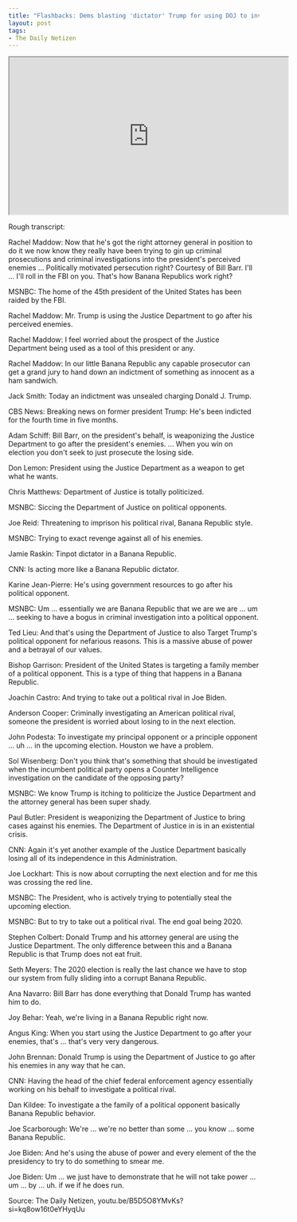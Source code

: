 ```yaml
---
title: "Flashbacks: Dems blasting 'dictator' Trump for using DOJ to investigate a political rival"
layout: post
tags:
- The Daily Netizen
---
```


<iframe width="560" height="315" src="https://www.youtube.com/embed/B5D5O8YMvKs?si=41B55m3NiX83o-gT" title="Flashbacks: Dems blasting 'dictator' Trump for using DOJ to investigate a political rival"></iframe>

Rough transcript:

Rachel Maddow: Now that he's got the right attorney general in position to do it we now know they really have been trying to gin up criminal prosecutions and criminal investigations into the president's perceived enemies ... Politically motivated persecution right? Courtesy of Bill Barr. I'll ... I'll roll in the FBI on you. That's how Banana Republics work right?

MSNBC: The home of the 45th president of the United States has been raided by the FBI.

Rachel Maddow: Mr. Trump is using the Justice Department to go after his perceived enemies.

Rachel Maddow: I feel worried about the prospect of the Justice Department being used as a tool of this president or any.

Rachel Maddow: In our little Banana Republic any capable prosecutor can get a grand jury to hand down an indictment of something as innocent as a ham sandwich.

Jack Smith: Today an indictment was unsealed charging Donald J. Trump.

CBS News: Breaking news on former president Trump: He's been indicted for the fourth time in five months.

Adam Schiff: Bill Barr, on the president's behalf, is weaponizing the Justice Department to go after the president's enemies. ... When you win on election you don't seek to just prosecute the losing side.

Don Lemon: President using the Justice Department as a weapon to get what he wants.

Chris Matthews: Department of Justice is totally politicized.

MSNBC: Siccing the Department of Justice on political opponents.

Joe Reid: Threatening to imprison his political rival, Banana Republic style.

MSNBC: Trying to exact revenge against all of his enemies.

Jamie Raskin: Tinpot dictator in a Banana Republic.

CNN: Is acting more like a Banana Republic dictator.

Karine Jean-Pierre: He's using government resources to go after his political opponent.

MSNBC: Um ... essentially we are Banana Republic that we are we are ... um ... seeking to have a bogus in criminal investigation into a political opponent.

Ted Lieu: And that's using the Department of Justice to also Target Trump's political opponent for nefarious reasons. This is a massive abuse of power and a betrayal of our values.

Bishop Garrison: President of the United States is targeting a family member of a political opponent. This is a type of thing that happens in a Banana Republic.

Joachin Castro: And trying to take out a political rival in Joe Biden.

Anderson Cooper: Criminally investigating an American political rival, someone the president is worried about losing to in the next election.

John Podesta: To investigate my principal opponent or a principle opponent ... uh ... in the upcoming election. Houston we have a problem.

Sol Wisenberg: Don't you think that's something that should be investigated when the incumbent political party opens a Counter Intelligence investigation on the candidate of the opposing party?

MSNBC: We know Trump is itching to politicize the Justice Department and the attorney general has been super shady.

Paul Butler: President is weaponizing the Department of Justice to bring cases against his enemies. The Department of Justice in is in an existential crisis.

CNN: Again it's yet another example of the Justice Department basically losing all of its independence in this Administration.

Joe Lockhart: This is now about corrupting the next election and for me this was crossing the red line.

MSNBC: The President, who is actively trying to potentially steal the upcoming election.

MSNBC: But to try to take out a political rival. The end goal being 2020.

Stephen Colbert: Donald Trump and his attorney general are using the Justice Department. The only difference between this and a Banana Republic is that Trump does not eat fruit.

Seth Meyers: The 2020 election is really the last chance we have to stop our system from fully sliding into a corrupt Banana Republic.

Ana Navarro: Bill Barr has done everything that Donald Trump has wanted him to do.

Joy Behar: Yeah, we're living in a Banana Republic right now.

Angus King: When you start using the Justice Department to go after your enemies, that's ... that's very very dangerous.

John Brennan: Donald Trump is using the Department of Justice to go after his enemies in any way that he can.

CNN: Having the head of the chief federal enforcement agency essentially working on his behalf to investigate a political rival.

Dan Kildee: To investigate a the family of a political opponent basically Banana Republic behavior.

Joe Scarborough: We're ... we're no better than some ... you know ... some Banana Republic.

Joe Biden: And he's using the abuse of power and every element of the the presidency to try to do something to smear me.

Joe Biden: Um ... we just have to demonstrate that he will not take power ... um ... by ... uh.    if we if he does run.

Source: The Daily Netizen, youtu.be/B5D5O8YMvKs?si=kq8ow16t0eYHyqUu
